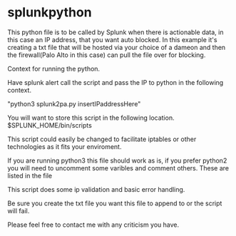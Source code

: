 # splunkpython

This python file is to be called by Splunk when there is actionable data, in this case an IP address, that you want auto blocked.  In this example it's creating a txt file that will be hosted via your choice of a dameon and then the firewall(Palo Alto in this case) can pull the file over for blocking.

Context for running the python.

Have splunk alert call the script and pass the IP to python in the following context.

"python3 splunk2pa.py insertIPaddressHere"

You will want to store this script in the following location. 
$SPLUNK_HOME/bin/scripts

This script could easily be changed to facilitate iptables or other technologies as it fits your enviroment.

If you are running python3 this file should work as is, if you prefer python2 you will need to uncomment some varibles and comment others.  These are listed in the file

This script does some ip validation and basic error handling.

Be sure you create the txt file you want this file to append to or the script will fail.

Please feel free to contact me with any criticism you have.
